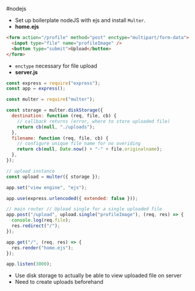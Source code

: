 #nodejs 

- Set up boilerplate nodeJS with ejs and install `Multer`.
- **home.ejs**

```html
<form action="/profile" method="post" enctype="multipart/form-data">
  <input type="file" name="profileImage" />
  <button type="submit">Upload</button>
</form>
```

- `enctype` necessary for file upload
- **server.js**

```jsx
const express = require("express");
const app = express();

const multer = require("multer");

const storage = multer.diskStorage({
  destination: function (req, file, cb) {
    // callback returns (error, where to store uploaded file)
    return cb(null, "./uploads");
  },
  filename: function (req, file, cb) {
    // configure unique file name for no overiding
    return cb(null, Date.now() + "-" + file.originalname);
  },
});

// upload instance
const upload = multer({ storage });

app.set("view engine", "ejs");

app.use(express.urlencoded({ extended: false }));

// main router // Upload single for a single uploaded file
app.post("/upload", upload.single("profileImage"), (req, res) => {
  console.log(req.file);
  res.redirect("/");
});

app.get("/", (req, res) => {
  res.render("home.ejs");
});

app.listen(3000);
```

- Use disk storage to actually be able to view uploaded file on server
- Need to create uploads beforehand

